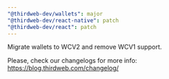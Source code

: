 ```yaml
---
"@thirdweb-dev/wallets": major
"@thirdweb-dev/react-native": patch
"@thirdweb-dev/react": patch
---
```


Migrate wallets to WCV2 and remove WCV1 support.

Please, check our changelogs for more info: https://blog.thirdweb.com/changelog/
